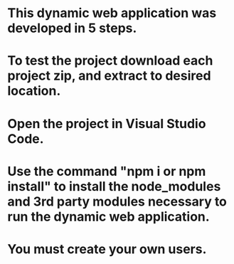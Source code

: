 # This dynamic web application was developed in 5 steps. 
# To test the project download each project zip, and extract to desired location.
# Open the project in Visual Studio Code.
# Use the command "npm i or npm install" to install the node_modules and 3rd party modules necessary to run the dynamic web application. 
# You must create your own users.
